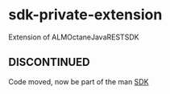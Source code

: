 # sdk-private-extension
Extension of ALMOctaneJavaRESTSDK

## DISCONTINUED
Code moved, now be part of the man [SDK](https://github.com/HPSoftware/ALMOctaneJavaRESTSDK)
